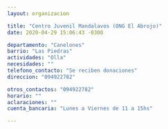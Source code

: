 ```yaml
---
layout: organizacion

title: "Centro Juvenil Mandalavos (ONG El Abrojo)"
date: 2020-04-29 15:06:43 -0300

departamento: "Canelones"
barrio: "Las Piedras"
actividades: "Olla"
necesidades: ""
telefono_contacto: "Se reciben donaciones"
direccion: "094922782"

otros_contactos: "094922782"
horario: ""
aclaraciones: ""
cuenta_bancaria: "Lunes a Viernes de 11 a 15hs"

---
```


